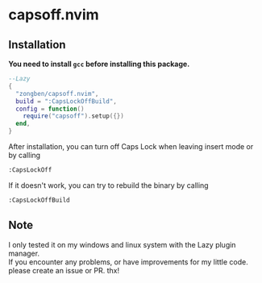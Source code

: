 # capsoff.nvim

## Installation
**You need to install `gcc` before installing this package.**  
```lua
--Lazy
{
  "zongben/capsoff.nvim",
  build = ":CapsLockOffBuild",
  config = function()
    require("capsoff").setup({})
  end,
}
```

After installation, you can turn off Caps Lock when leaving insert mode or by calling
```bash
:CapsLockOff
```

If it doesn't work, you can try to rebuild the binary by calling
```bash
:CapsLockOffBuild
```

## Note
I only tested it on my windows and linux system with the Lazy plugin manager.  
If you encounter any problems, or have improvements for my little code. please create an issue or PR. thx!
